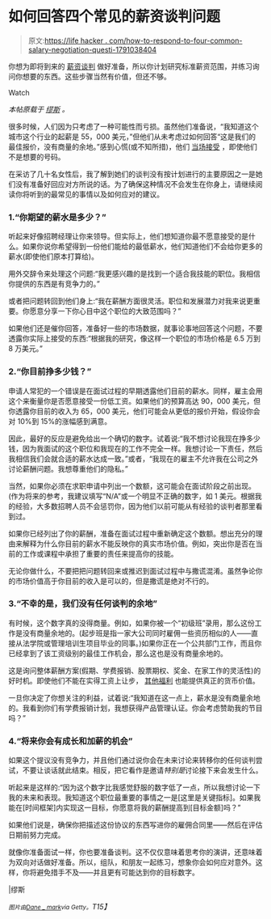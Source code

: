 # 如何回答四个常见的薪资谈判问题

> 原文:[https://life hacker . com/how-to-respond-to-four-common-salary-negotiation-questi-1791038404](https://lifehacker.com/how-to-respond-to-four-common-salary-negotiation-questi-1791038404)

你想为即将到来的 [薪资谈判](https://www.themuse.com/advice/how-to-negotiate-salary-37-tips-you-need-to-know) 做好准备，所以你计划研究标准薪资范围，并练习询问你想要的东西。这些步骤当然有价值，但还不够。

Watch

*本帖原载于* [*缪斯*](https://www.themuse.com/advice/4-lines-thatll-catch-you-off-guard-during-salary-negotiations-and-how-to-prepare?ref=home-large-tile-0) *。*

很多时候，人们因为只考虑了一种可能性而亏损。虽然他们准备说，“我知道这个城市这个行业的起薪是 55，000 美元，”但他们从未考虑过如何回答“这是我们的最佳报价，没有商量的余地。”感到心慌(或不知所措)，他们 [当场接受](https://www.themuse.com/advice/what-you-should-learn-from-my-10000-career-mistake) ，即使他们不是想要的号码。

在采访了几十名女性后，我了解到她们的谈判没有按计划进行的主要原因之一是她们没有准备好回应对方所说的话。为了确保这种情况不会发生在你身上，请继续阅读你将听到的最常见的事情以及如何应对的建议。

### 1.“你期望的薪水是多少？”

听起来好像招聘经理让你来领导。但实际上，他们想知道你最不愿意接受的是什么。如果你说你希望得到一份他们能给的最低薪水，他们知道他们不会给你更多的薪水(即使他们原本打算给)。

用外交辞令来处理这个问题:“我更感兴趣的是找到一个适合我技能的职位。我相信你提供的东西是有竞争力的。”

或者把问题转回到他们身上:“我在薪酬方面很灵活。职位和发展潜力对我来说更重要。你愿意分享一下你心目中这个职位的大致范围吗？”

如果他们还是催你回答，准备好一些的市场数据，就事论事地回答这个问题，不要透露你实际上接受的东西:“根据我的研究，像这样一个职位的市场价格是 6.5 万到 8 万美元。”

### 2.“你目前挣多少钱？”

申请人常犯的一个错误是在面试过程的早期透露他们目前的薪水。同样，雇主会用这个来衡量你是否愿意接受一份低工资。如果他们的预算高达 90，000 美元，但你透露你目前的收入为 65，000 美元，他们可能会从更低的报价开始，假设你会对 10%到 15%的涨幅感到满意。

因此，最好的反应是避免给出一个确切的数字。试着说:“我不想讨论我现在挣多少钱，因为我面试的这个职位和我现在的工作不完全一样。我想讨论一下责任，然后我相信我们会就合适的薪水达成一致。”或者，“我现在的雇主不允许我在公司之外讨论薪酬问题。我想尊重他们的隐私。”

当然，如果你必须在求职申请中列出一个数额，这可能会在面试阶段之前出现。(作为将来的参考，我建议填写“N/A”或一个明显不正确的数字，如 1 美元。根据我的经验，大多数招聘人员不会惩罚你，因为他们以前可能从有经验的谈判者那里看到过。

如果你已经列出了你的薪酬，准备在面试过程中重新确定这个数额。想出充分的理由来解释为什么你目前的薪水不能反映你的真实市场价值。例如，突出你是否在当前的工作或课程中承担了重要的责任来提高你的技能。

无论你做什么，不要把把问题转回来或推迟到面试过程中与撒谎混淆。虽然争论你的市场价值高于你目前的收入是可以的，但是撒谎是绝对不行的。

### 3.“不幸的是，我们没有任何谈判的余地”

有时候，这个数字真的没得商量。例如，如果你被一个“初级班”录用，那么这份工作是没有商量余地的。(起步班是指一家大公司同时雇佣一些资历相似的人——直接从法学院或管理培训生项目毕业的同事。)如果你正在一个公共部门工作，而且你已经拿到了该工资级别的最佳工作机会，那么这也是没有商量余地的。

这是询问整体薪酬方案(假期、学费报销、股票期权、奖金、在家工作的灵活性)的好时机。即使他们不能在实得工资上让步， [其他福利](http://theworthproject.co/2016/09/12/the-salary-chronicles-pushing-the-limit-for-20k-in-family-benefits/) 也能提供真正的货币价值。

一旦你决定了你想关注的利益，试着说:“我知道在这一点上，薪水是没有商量余地的。我看到你们有学费报销计划，我想获得产品管理认证。你会考虑赞助我的节目吗？”

### 4.“将来你会有成长和加薪的机会”

如果这个提议没有竞争力，并且他们通过说你会在未来讨论来转移你的任何谈判尝试，不要让谈话就此结束。相反，把它看作是邀请*特别是*讨论接下来会发生什么。

听起来是这样的:“因为这个数字比我感觉舒服的数字低了一点，所以我想讨论一下我的未来和表现。我知道这个职位最重要的事情之一是[这里是关键指标]。如果我能在[时间框架]内实现这一目标，你愿意将我的薪酬提高到[目标金额]吗？”

如果他们说是，确保你把描述这份协议的东西写进你的雇佣合同里——然后在评估日期前努力完成。

就像你准备面试一样，你也要准备谈判。这不仅仅意味着思考你的演讲，还意味着为双向对话做好准备。所以，组队，和朋友一起练习，想象你会如何应对意外。这样，你将避免措手不及——并且更有可能达到你的目标数字。

|缪斯

*<small>图片由</small>*[*<small>Dane _ mark</small>*](http://www.gettyimages.com/license/613764744)*<small>via Getty。</small>T15】*